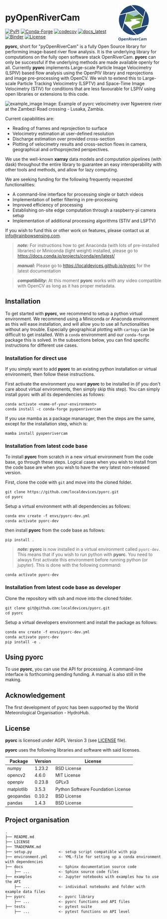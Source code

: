 <figure>
    <img src="https://raw.githubusercontent.com/localdevices/pyorc/176-implement-openrivercam-logo/docs/_static/orc_logo_color.svg" 
width=100 align="right">
</figure>

# pyOpenRiverCam

[![PyPI](https://badge.fury.io/py/pyopenrivercam.svg)](https://pypi.org/project/pyopenrivercam)
[![Conda-Forge](https://anaconda.org/conda-forge/pyopenrivercam/badges/version.svg)](https://anaconda.org/conda-forge/pyopenrivercam)
[![codecov](https://codecov.io/gh/localdevices/pyorc/branch/main/graph/badge.svg?token=0740LBNK6J)](https://codecov.io/gh/localdevices/pyorc)
[![docs_latest](https://img.shields.io/badge/docs-latest-brightgreen.svg)](https://localdevices.github.io/pyorc/latest)
[![Binder](https://mybinder.org/badge_logo.svg)](https://mybinder.org/v2/gh/localdevices/pyorc.git/main?labpath=examples)
[![License](https://img.shields.io/github/license/localdevices/pyorc?style=flat)](https://github.com/localdevices/pyorc/blob/main/LICENSE)

**pyorc**, short for "pyOpenRiverCam" is a fully Open Source library for performing image-based river flow analysis. It is the underlying library for 
computations on the fully open software stack OpenRiverCam. **pyorc** can only be successful if the underlying methods
are made available openly for all. Currently **pyorc** implements Large-scale Particle Image Velocimetry (LSPIV) based
flow analysis using the OpenPIV library and reprojections and image pre-processing with OpenCV. We wish to extend this 
to Large-scale Particle Tracking Velocimetry (LSPTV) and Space-Time Image Velocimetry (STIV) for conditions that are less favourable for LSPIV using open
libraries or extensions to this code. 

![example_image](https://raw.githubusercontent.com/localdevices/pyorc/main/docs/ngwerere.jpg)
Image: Example of pyorc velocimetry over Ngwerere river at the Zambezi Road crossing - Lusaka, Zambia.

Current capabilities are:
* Reading of frames and reprojection to surface
* Velocimetry estimation at user-defined resolution
* Discharge estimation over provided cross-section
* Plotting of velocimetry results and cross-section flows in camera, geographical and orthoprojected perspectives.

We use the well-known **xarray** data models and computation pipelines (with dask) throughout the entire library to 
guarantee an easy interoperability with other tools and methods, and allow for lazy computing. 

We are seeking funding for the following frequently requested functionalities:
* A command-line interface for processing single or batch videos
* Implementation of better filtering in pre-processing
* Improved efficiency of processing
* Establishing on-site edge computation through a raspberry-pi camera setup
* Implementation of additional processing algorithms (STIV and LSPTV)

If you wish to fund this or other work on features, please contact us at info@rainbowsensing.com.

> **_note:_**  For instructions how to get Anaconda (with lots of pre-installed libraries) or Miniconda (light weight) installed, please go to https://docs.conda.io/projects/conda/en/latest/

> **_manual:_** Please go to https://localdevices.github.io/pyorc for the latest documentation

> **_compatibility:_** At this moment **pyorc** works with any video compatible with OpenCV as long as it has proper metadata.

## Installation

To get started with **pyorc**, we recommend to setup a python virtual environment. 
We recommend using a Miniconda or Anaconda environment as this will ease installation, and will allow you to use all
functionalities without any trouble. Especially geographical plotting with `cartopy` can be difficult to get installed. 
With a `conda` environment and our `conda-forge` package this is solved. In the subsections below, you can find specific
instructions for different use cases. 

### Installation for direct use

If you simply want to add **pyorc** to an existing python installation or virtual environment, then follow these 
instructions.

First activate the environment you want **pyorc** to be installed in (if you don't care about virtual environments, then 
simply skip this step). You can simply install pyorc with all its dependencies as follows:

```
conda activate <name-of-your-environment>
conda install -c conda-forge pyopenrivercam
```

If you use mamba as a package mananager, then the steps are the same, except for the installation step, which is:
```
mamba install pyopenrivercam
```

### Installation from latest code base

To install **pyorc** from scratch in a new virtual environment from the code base, go through these steps. Logical cases
when you wish to install from the code base are when you wish to have the very latest non-released version.

First, clone the code with `git` and move into the cloned folder.

```
git clone https://github.com/localdevices/pyorc.git
cd pyorc
```

Setup a virtual environment with all dependencies as follows:
```
conda env create -f envs/pyorc-dev.yml
conda activate pyorc-dev
```
then install **pyorc** from the code base as follows:
```
pip install .
```
> **_note:_** **pyorc** is now installed in a virtual environment called `pyorc-dev`. This means that if you wish to run
python with **pyorc**. You need to always first activate this environment before running python (or jupyter). This is
done with the following command:
```
conda activate pyorc-dev
```
### Installation from latest code base as developer

Clone the repository with ssh and move into the cloned folder.

```
git clone git@github.com:localdevices/pyorc.git
cd pyorc
```

Setup a virtual developers environment and install the package as follows:
```
conda env create -f envs/pyorc-dev.yml
conda activate pyorc-dev
pip install -e .
```

## Using pyorc
To use **pyorc**, you can use the API for processing. A command-line interface is forthcoming pending funding. 
A manual is also still in the making.

## Acknowledgement
The first development of pyorc has been supported by the World Meteorological Organisation - HydroHub. 

## License
**pyorc** is licensed under AGPL Version 3 (see [LICENSE](./LICENSE) file).

**pyorc** uses the following libraries and software with said licenses.

| Package    | Version | License                            |
|------------|---------|------------------------------------|
| numpy      | 1.23.2  | BSD License                        |
| opencv2    | 4.6.0   | MIT License                        |                                                                                      
| openpiv    | 0.23.8  | GPLv3                              |                                                                                      
| matplotlib | 3.5.3   | Python Software Foundation License |                                                               
| geopandas  | 0.10.2  | BSD License                        |                                                                                              
 | pandas     | 1.4.3   | BSD License                        |                                                                                      

Project organisation
--------------------

    .
    ├── README.md
    ├── LICENSE
    ├── TRADEMARK.md
    ├── setup.py            <- setup script compatible with pip
    ├── environment.yml     <- YML-file for setting up a conda environment with dependencies
    ├── docs                <- Sphinx documentation source code
        ├── ...             <- Sphinx source code files
    ├── examples            <- Jupyter notebooks with examples how to use the API
        ├── ...             <- individual notebooks and folder with example data files
    ├── pyorc               <- pyorc library
        ├── ...             <- pyorc functions and API files
    ├── tests               <- pytest suite
        ├── ...             <- pytest functions on API level

